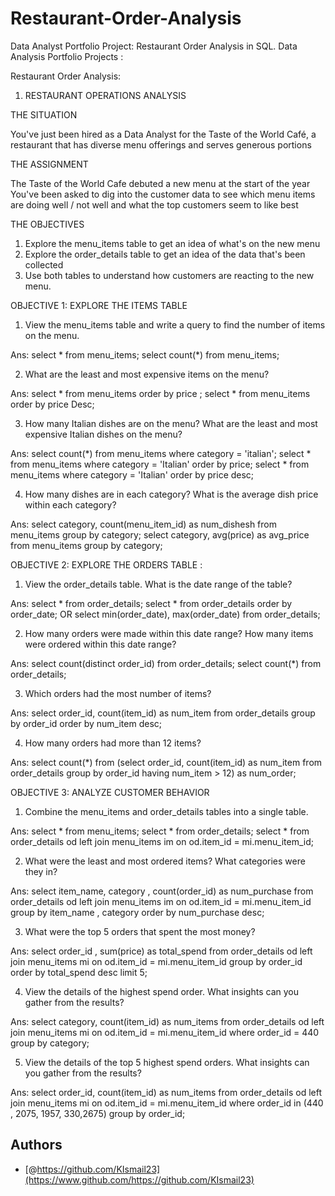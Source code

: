 # Restaurant-Order-Analysis
Data Analyst Portfolio Project: Restaurant Order Analysis in SQL.
Data Analysis Portfolio Projects :

Restaurant Order Analysis:

1. RESTAURANT OPERATIONS ANALYSIS

THE
SITUATION

You've just been hired as a Data Analyst for the Taste of the World Café, a
restaurant that has diverse menu offerings and serves generous portions

THE
ASSIGNMENT

The Taste of the World Cafe debuted a new menu at the start of the year
You've been asked to dig into the customer data to see which menu items
are doing well / not well and what the top customers seem to like best

THE
OBJECTIVES

1. Explore the menu_items table to get an idea of what's on the new menu
2. Explore the order_details table to get an idea of the data that's been collected
3. Use both tables to understand how customers are reacting to the new menu.

OBJECTIVE 1: EXPLORE THE ITEMS TABLE

1. View the menu_items table and write a query to find the number of items on the menu.


Ans: 
    select * from menu_items;
    select count(*) from menu_items;


2. What are the least and most expensive items on the menu?

Ans:
    select *  from menu_items order by price ;
    select *  from menu_items order by price Desc;
    

3. How many Italian dishes are on the menu? What are the least and most expensive Italian dishes on the menu?

Ans:
    select count(*) from menu_items where category = 'italian';
    select * from menu_items where category = 'Italian' order by price;
    select * from menu_items where category = 'Italian' order by price desc;

4. How many dishes are in each category? What is the average dish price within each category?

Ans:
    select category, count(menu_item_id) as num_dishesh from menu_items group by category;
    select category, avg(price) as avg_price from menu_items group by category;


OBJECTIVE 2: EXPLORE THE ORDERS TABLE :

1. View the order_details table. What is the date range of the table?

Ans:
    select * from order_details;
    select * from order_details order by order_date; 
              OR
    select min(order_date), max(order_date) from order_details;


2. How many orders were made within this date range? How many items were ordered within this date range?

Ans:
    select count(distinct order_id) from order_details;
    select count(*) from order_details; 

3. Which orders had the most number of items?

Ans:
    select order_id, count(item_id) as num_item from order_details group by order_id order by num_item desc;

4. How many orders had more than 12 items?

Ans:
    select count(*) from (select order_id, count(item_id) as num_item from order_details group by order_id having num_item > 12) as num_order;


OBJECTIVE 3: ANALYZE CUSTOMER BEHAVIOR

1. Combine the menu_items and order_details tables into a single table.

Ans:
    select * from menu_items;
    select * from order_details;
    select * from order_details od left join menu_items im on od.item_id = mi.menu_item_id;

2. What were the least and most ordered items? What categories were they in?

Ans:
    select item_name, category , count(order_id) as num_purchase from order_details od left join menu_items im on od.item_id = mi.menu_item_id group by item_name , category  order by num_purchase desc;

3. What were the top 5 orders that spent the most money?

Ans:
    select order_id , sum(price) as total_spend from order_details od left join menu_items mi on od.item_id = mi.menu_item_id group by order_id order by total_spend desc limit  5;

4. View the details of the highest spend order. What insights can you gather from the results?

Ans:
    select category, count(item_id) as num_items from order_details od left join menu_items mi on od.item_id = mi.menu_item_id where order_id = 440 group by category;

5. View the details of the top 5 highest spend orders. What insights can you gather from the results?

Ans:
    select order_id, count(item_id) as num_items from order_details od left join menu_items mi on od.item_id = mi.menu_item_id where order_id in (440 , 2075, 1957, 330,2675) group by order_id;

## Authors

- [@https://github.com/KIsmail23](https://www.github.com/https://github.com/KIsmail23)


